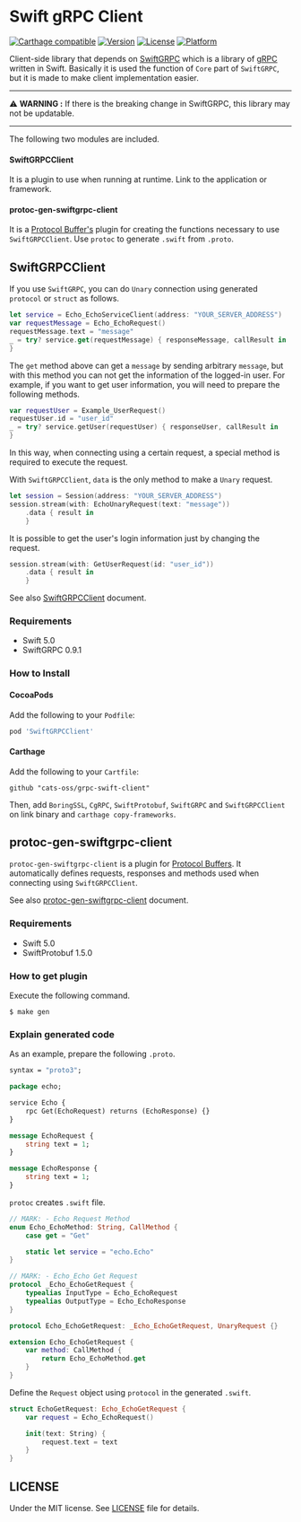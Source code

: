 # Swift gRPC Client

[![Carthage compatible](https://img.shields.io/badge/Carthage-compatible-4BC51D.svg?style=flat)](https://github.com/Carthage/Carthage)
[![Version](https://img.shields.io/cocoapods/v/SwiftGRPCClient.svg?style=flat)](http://cocoadocs.org/docsets/SwiftGRPCClient)
[![License](https://img.shields.io/cocoapods/l/SwiftGRPCClient.svg?style=flat)](http://cocoadocs.org/docsets/SwiftGRPCClient)
[![Platform](https://img.shields.io/cocoapods/p/SwiftGRPCClient.svg?style=flat)](http://cocoadocs.org/docsets/SwiftGRPCClient)

Client-side library that depends on [SwiftGRPC](https://github.com/grpc/grpc-swift) which is a library of [gRPC](https://grpc.io/) written in Swift. Basically it is used the function of `Core` part of `SwiftGRPC`, but it is made to make client implementation easier. 

---
:warning: **WARNING :** If there is the breaking change in SwiftGRPC, this library may not be updatable.

---

The following two modules are included.

#### SwiftGRPCClient
It is a plugin to use when running at runtime. Link to the application or framework.

#### protoc-gen-swiftgrpc-client
It is a [Protocol Buffer's](https://github.com/apple/swift-protobuf) plugin for creating the functions necessary to use `SwiftGRPCClient`. Use `protoc` to generate `.swift` from `.proto`.

## SwiftGRPCClient

If you use `SwiftGRPC`, you can do `Unary` connection using generated `protocol` or `struct` as follows.

```swift
let service = Echo_EchoServiceClient(address: "YOUR_SERVER_ADDRESS")
var requestMessage = Echo_EchoRequest()
requestMessage.text = "message"
_ = try? service.get(requestMessage) { responseMessage, callResult in
}
```

The `get` method above can get a `message` by sending arbitrary `message`, but with this method you can not get the information of the logged-in user. For example, if you want to get user information, you will need to prepare the following methods.

```swift
var requestUser = Example_UserRequest()
requestUser.id = "user_id"
_ = try? service.getUser(requestUser) { responseUser, callResult in
}
```

In this way, when connecting using a certain request, a special method is required to execute the request.

With `SwiftGRPCClient`, `data` is the only method to make a `Unary` request.

```swift
let session = Session(address: "YOUR_SERVER_ADDRESS")
session.stream(with: EchoUnaryRequest(text: "message"))
    .data { result in
    }
```

It is possible to get the user's login information just by changing the request.

```swift
session.stream(with: GetUserRequest(id: "user_id"))
    .data { result in
    }
```

See also [SwiftGRPCClient](./Sources/SwiftGRPCClient/README.md) document.

### Requirements

- Swift 5.0
- SwiftGRPC 0.9.1

### How to Install

#### CocoaPods

Add the following to your `Podfile`:

```ruby
pod 'SwiftGRPCClient'
```

#### Carthage

Add the following to your `Cartfile`:

```
github "cats-oss/grpc-swift-client"
```

Then, add `BoringSSL`, `CgRPC`, `SwiftProtobuf`, `SwiftGRPC` and `SwiftGRPCClient` on link binary and `carthage copy-frameworks`.

## protoc-gen-swiftgrpc-client

`protoc-gen-swiftgrpc-client` is a plugin for [Protocol Buffers](https://github.com/apple/swift-protobuf). It automatically defines requests, responses and methods used when connecting using `SwiftGRPCClient`.

See also [protoc-gen-swiftgrpc-client](./Sources/protoc-gen-swiftgrpc-client/README.md) document.

### Requirements

- Swift 5.0
- SwiftProtobuf 1.5.0

### How to get plugin

Execute the following command.

```
$ make gen
```

### Explain generated code

As an example, prepare the following `.proto`.

```protobuf
syntax = "proto3";

package echo;

service Echo {
    rpc Get(EchoRequest) returns (EchoResponse) {}
}

message EchoRequest {
    string text = 1;
}

message EchoResponse {
    string text = 1;
}
```

`protoc` creates `.swift` file.

```swift
// MARK: - Echo Request Method
enum Echo_EchoMethod: String, CallMethod {
    case get = "Get"

    static let service = "echo.Echo"
}

// MARK: - Echo_Echo Get Request
protocol _Echo_EchoGetRequest {
    typealias InputType = Echo_EchoRequest
    typealias OutputType = Echo_EchoResponse
}

protocol Echo_EchoGetRequest: _Echo_EchoGetRequest, UnaryRequest {}

extension Echo_EchoGetRequest {
    var method: CallMethod {
        return Echo_EchoMethod.get
    }
}
```


Define the `Request` object using `protocol` in the generated `.swift`.

```swift
struct EchoGetRequest: Echo_EchoGetRequest {
    var request = Echo_EchoRequest()

    init(text: String) {
        request.text = text
    }
}
```

## LICENSE

Under the MIT license. See [LICENSE](./LICENSE) file for details.
